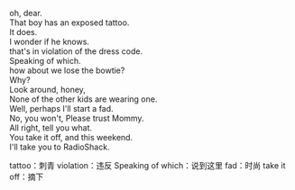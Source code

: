 
oh, dear.    
That boy has an exposed tattoo.   
It does.   
I wonder if he knows.   
that's in violation of the dress code.   
Speaking of which.   
how about we lose the bowtie?   
Why?   
Look around, honey,    
None of the other kids are wearing one.   
Well, perhaps I'll start a fad.   
No, you won't, Please trust Mommy.   
All right, tell you what.   
You take it off, and this weekend.   
I'll take you to RadioShack.   



tattoo：刺青
violation：违反
Speaking of which：说到这里
fad：时尚
take it off：摘下




